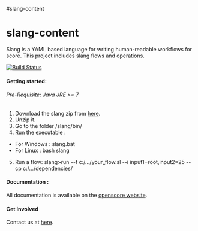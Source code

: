 #slang-content

slang-content
=============

Slang is a YAML based language for writing human-readable workflows for score. This project includes slang flows and operations.

[![Build Status](https://travis-ci.org/openscore/slang-content.svg)](https://travis-ci.org/openscore/slang-content)


#### Getting started:

###### Pre-Requisite: Java JRE >= 7

1. Download the slang zip from [here](https://github.com/openscore/score-language/releases/download/slang-CLI-v0.2.1/score-lang-cli.zip).
2. Unzip it.
3. Go to the folder /slang/bin/
4. Run the executable :
  - For Windows : slang.bat 
  - For Linux : bash slang
5. Run a flow: slang>run --f c:/.../your_flow.sl --i input1=root,input2=25 --cp c:/.../dependencies/


#### Documentation :

All documentation is available on the [openscore website](http://www.openscore.io/#/docs).

#### Get Involved

Contact us at [here](mailto:support@openscore.io).
